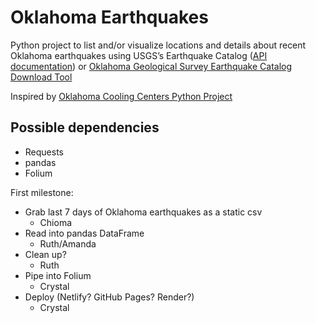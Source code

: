 # Oklahoma Earthquakes

Python project to list and/or visualize locations and details about recent Oklahoma earthquakes using USGS’s Earthquake Catalog ([API documentation](https://earthquake.usgs.gov/fdsnws/event/1/)) or [Oklahoma Geological Survey Earthquake Catalog Download Tool](https://ogsweb.ou.edu/eq_catalog/)

Inspired by [Oklahoma Cooling Centers Python Project](https://github.com/alex-code4okc/oklahoma_cooling_centers_python)

## Possible dependencies
* Requests
* pandas
* Folium

First milestone:
* Grab last 7 days of Oklahoma earthquakes as a static csv
  * Chioma
* Read into pandas DataFrame
  * Ruth/Amanda
* Clean up?
  * Ruth
* Pipe into Folium
  * Crystal
* Deploy (Netlify? GitHub Pages? Render?)
  * Crystal
